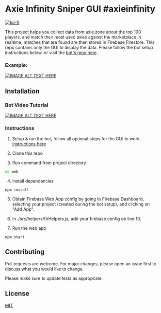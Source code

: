 # Axie Infinity Sniper GUI #axieinfinity
[![ko-fi](https://ko-fi.com/img/githubbutton_sm.svg)](https://ko-fi.com/R5R56SOT1)



This project helps you collect data from axie.zone about the top 100 players, and match their most used axies against the marketplace in realtime, matches that are found are then stored in Firebase Firestore. This repo contains only the GUI to display the data. Please follow the bot setup instructions below, or visit the [bot's repo here](https://github.com/mdichtler/axie-infinity-sniper-bot). 


###  Example:

[![IMAGE ALT TEXT HERE](https://i.imgur.com/gz6usP4.png)](https://github.com/mdichtler/axie-infinity-sniper-gui)



## Installation

### Bot Video Tutorial

[![IMAGE ALT TEXT HERE](https://i.imgur.com/baDtWpr.png)](https://youtu.be/LijzwzcuIKo)


### Instructions

1. Setup & run the bot, follow all optional steps for the GUI to work - [instructions here](https://github.com/mdichtler/axie-infinity-sniper-bot)

2. Clone this repo

3. Run command from project directory

```bash
cd web
```

4. Install dependancies

```node
npm install
```

5. Obtain Firebase Web App config by going to Firebase Dashboard, selecting your project (created during the bot setup), and clicking on "Add App". 

6. In ./src/helpers/firHelpers.js, add your firebase config on line 10.

7. Run the web app

```node
npm start
```



## Contributing
Pull requests are welcome. For major changes, please open an issue first to discuss what you would like to change.

Please make sure to update tests as appropriate.

## License
[MIT](https://choosealicense.com/licenses/mit/)
